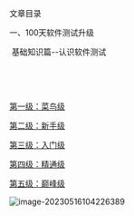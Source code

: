 文章目录



一、100天软件测试升级

​		基础知识篇--认识软件测试

​		

​			





[第一级：菜鸟级](https://blog.csdn.net/qq_51701007/article/details/128324815#t0)

[第二级：新手级](https://blog.csdn.net/qq_51701007/article/details/128324815#t1)

[第三级：入门级](https://blog.csdn.net/qq_51701007/article/details/128324815#t2)

[第四级：精通级](https://blog.csdn.net/qq_51701007/article/details/128324815#t3)

[第五级：巅峰级](https://blog.csdn.net/qq_51701007/article/details/128324815#t4)

![image-20230516104226389](C:/Users/GREE/AppData/Roaming/Typora/typora-user-images/image-20230516104226389.png)